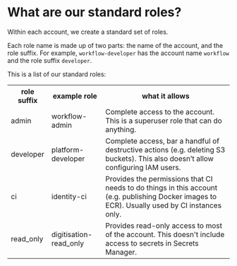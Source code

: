 # What are our standard roles?

Within each account, we create a standard set of roles.

Each role name is made up of two parts: the name of the account, and the role suffix.
For example, `workflow-developer` has the account name `workflow` and the role suffix `developer`.

This is a list of our standard roles:

<table id="roles">
  <tr>
    <th>role suffix</th>
    <th>example role</th>
    <th>what it allows</th>
  </tr>
  <tr>
    <td>admin</td>
    <td>workflow-admin</td>
    <td>
      Complete access to the account.
      This is a superuser role that can do anything.
    </td>
  </tr>
  <tr>
    <td>developer</td>
    <td>platform-developer</td>
    <td>
      Complete access, bar a handful of destructive actions (e.g. deleting S3 buckets).
      This also doesn&rsquo;t allow configuring IAM users.
    </td>
  </tr>
  <tr>
    <td>ci</td>
    <td>identity-ci</td>
    <td>
      Provides the permissions that CI needs to do things in this account (e.g. publishing Docker images to ECR).
      Usually used by CI instances only.
    </td>
  </tr>
  <tr>
    <td>read_only</td>
    <td>digitisation-read_only</td>
    <td>
      Provides read-only access to most of the account.
      This doesn't include access to secrets in Secrets Manager.
    </td>
  </tr>
</table>
